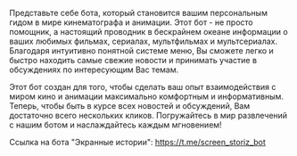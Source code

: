   Представьте себе бота, который становится вашим персональным гидом в мире кинематографа и анимации. Этот бот - не просто помощник, а настоящий проводник в бескрайнем океане информации о ваших любимых фильмах, сериалах, мультфильмах и мультсериалах. Благодаря интуитивно понятной системе меню, Вы сможете легко и быстро находить самые свежие новости и принимать участие в обсуждениях по интересующим Вас темам.

  Этот бот создан для того, чтобы сделать ваш опыт взаимодействия с миром кино и анимации максимально комфортным и информативным. Теперь, чтобы быть в курсе всех новостей и обсуждений, Вам достаточно всего нескольких кликов. Погружайтесь в мир развлечений с нашим ботом и наслаждайтесь каждым мгновением!

  Ссылка на бота "Экранные истории": https://t.me/screen_storiz_bot
